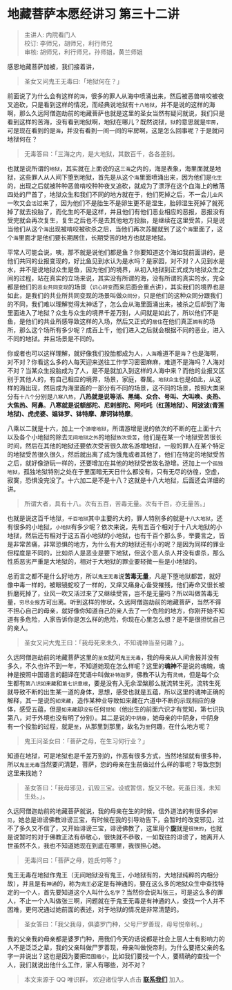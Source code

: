 # 地藏菩萨本愿经讲习 第三十二讲

> 主讲人: 内院看门人 <br />
> 校订: 李师兄，胡师兄，利行师兄 <br />
> 审核: 胡师兄，利行师兄，孙师姐，黄兰师姐 <br />

感恩地藏菩萨加被，我们接着讲，

> 圣女又问鬼王无毒曰:「地狱何在？」

前面说了为什么会有这样的`海`，很多的罪人从海中喷涌出来，然后被恶兽啃咬被夜叉追砍，只是看到这样的情况，而经典说地狱有`十八地狱`，并不是说的这样的海啊，那么久远阿僧迦劫前的地藏菩萨也就是这里的圣女当然有疑问就说，我们只是看到这样的苦海，没有看到地狱啊，地狱在哪儿？既然说狱，`狱`的意思就是`牢房`，可是现在看到的是`海`，并没有看到一间一间的牢房啊，这是怎么回事呢？于是就问地狱何在？

> 无毒答曰：「三海之内，是大地狱，其数百千，各各差别。

也就是说所谓的`地狱`，其实就在上面说的这`三海`之内的，海是表象，海里面就是地狱，这些罪人从人间下堕到地狱，首先是从这个`海`里面喷涌出来，因为他们是`化生`的，出现之后就被种种恶兽啃咬种种夜叉追砍，就成为了漂浮在这个血海上的散落四处的尸首了，地狱众生和我们不同的地方就在于，他们死掉之后，不一会儿`业风`一吹又会`活`过来了，因为他们不是胎生不是卵生更不是湿生，胎卵湿生死掉了就死掉了就去投胎了，而化生的不是这样，并且他们有他们恶业相应的恶报，恶报没有受完就会再次复生，复生之后也不是去其他地方投胎，是继续在这里受苦，只是说当他们从这个`海`出现被啃咬被砍杀之后，当他们再次苏醒就到了这个`海`里面了，这个`海`里面才是他们要长期居住，长期受苦的地方也就是地狱。

平常人可能会说，咦，那不就是说他们都是鱼？你要知道这个海如我前面讲的，是他们共同的业报变现的，好比鱼见到水认为是水吗？是家园，对不对？人见到水是水，并不是说地狱众生是鱼，因为他们的境界，从初入地狱到正式成为地狱众生之间的过程，站在真实的立场来说，其实没有所谓的海，没有所谓的真实的水，完全都是他们的`恶业共同变现`的场景（`识心转变`而来后面会重点讲），其实我们的境界也是如此，是我们的共业所共同变现的场景叫做`众同分`，只是他们的这种众同分跟我们的不同，我们难以理解觉得太神话了，怎么会从海里面涌出来，被杀之后却到了海里面进入了地狱？众生与众生的境界千差万别，人间就是如此了，所以他们不是鱼，是他们的共业所感导致这样的入场，然后又正式的`居住`在他们真正`拥有`的场所，那么这个场所有多少呢？成百上千，他们进入之后就会根据不同的恶业，进入不同的地狱。并且场景是不同的。

你或者也可以这样理解，就好像我们投胎都成为人，`人海`难道不是`海`？也是海啊，对不对？你看这么多的人每天迎来送往工作学习密密麻麻，难道不是海吗？人海对不对？当某众生投胎成为了人，是不是就加入到这样的人海中来？而他的业报又区别于其他人的，有自己相应的境界，场景，家庭，眷属。`地狱众生`也是如此，从这样的海出现，然后成为海里面的一部分有不同的场景，这不同的场景，按照大类来分有`十八个`分别是`八寒八热`，**八热就是说等活、黑绳、众合、号叫、大叫唤、炎热、大焦热、阿鼻**。**八寒就是说额部陀、尼剌部陀、阿吒吒（红莲地狱）、阿波波(青莲地狱)、虎虎婆、媪钵罗、钵特摩、摩诃钵特摩**。

八乘以二就是十六，加上一个`游增地狱`，所谓游增是说的依次的不断的在上面十六以及各个小地狱的除去`无间地狱之外`的地狱`依次受苦`，他们是在某一个地狱受苦很长时间，然后在其他的地狱还要依次受苦很久故名游增地狱，一般的罪人在某个特定的地狱受苦很久很久，然后就出离了成为饿鬼或者其他了，他们在特定的地狱受苦之后，就好像游玩一样的，还要增加在其他的地狱受苦故名游增。还加上一个`孤独地狱`，孤独地狱特别之处在于里面暗无天日什么都没有，只有无尽的彷徨，空虚，寂寞，恐惧没完没了。十六加二是不是十八？这就是十八大地狱，后面还会详细的讲。

> 所谓大者，具有十八。次有五百，苦毒无量。次有千百，亦无量苦。」

也就是说这百千地狱，`千百地狱`其中主要的大的，罪人特别多的就是`十八大地狱`，还有很多的小地狱，`小地狱`有多少呢？依次来说，先有五百个相对于十八大地狱的小地狱，然后还有相对于这五百小地狱的小地狱，也有千百个那么多，举要言之，皆是非常苦痛，非常恐惧的地方，为什么有大的地狱还有小的呢？是因为同样的罪业但程度是不同的，比如杀人是恶业是要下地狱，但这个恶人杀人并没有虐杀，那么性质恶劣严重是大地狱的，相对于大地狱的罪业要轻微一些是小地狱的。

总而言之都不是什么好地方，所以`鬼王无毒`说**苦毒无量**，凡是下堕地狱都苦，就好像中毒一样的，被眼镜蛇咬了一样的，又痒又痛身心备受摧残，他们寿命又很长被折磨死掉了，业风一吹又活过来了又继续受苦，岂不是无量吗？所以叫做苦毒无量，`穷尽业报`方可出离。听到这样的惨状，久远阿僧迦劫前的地藏菩萨，当然不得不担心自己的母亲，就好像你知道自己的亲人去了一个危险的地方，你刚开始不知道有多危险，人家告诉你是怎么样的危险，你现在心里怎么想？是不是很担忧自己的亲人。

> 圣女又问大鬼王曰：「我母死来未久，不知魂神当至何趣？」。

久远阿僧迦劫前的地藏菩萨这里的`圣女`就问`鬼王无毒`，我的母亲从人间舍报并没有多久，不久也许不到一年，不知道她现在怎么样呢？这里的**魂神**不是说的魂魄，魂神是按照中国语言的翻译在梵语中叫做`补特迦罗`，佛教不认为有`灵魂`，但是每个众生都有`第八识如来藏`和`第七识意根`，要是没有入无余涅槃那么就流转生死，流转生死就导致不断的出生某一道的身体，思想，感受也就是五蕴，所以这里的魂神正确的解释，其一是说的`如来藏`，造作某种业导致如来藏在六道中不断的示现相应的身体，感受五蕴，但是`如来藏`却`没有`任何`觉知`（他出生的前面六识才有觉知，第七识执第八，对于外境也没有明了分别）。其二是说的`中阴身`，她母亲的中阴身，中阴身有一个投胎的过程，就是`至`，从那里到那里，故名为`至`何趣，在什么地方呢？

> 鬼王问圣女曰：「菩萨之母，在生习何行业？」

知道在地狱，可是地狱也是千差万别的，作恶有很多方式，当然地狱就有很多种，所以`鬼王无毒`当然要问清楚，菩萨，您的母亲在生前做过什么样的事呢？导致您到这里来找她？

> 圣女答曰：「我母邪见，讥毁三宝。设或暂信，旋又不敬。死虽日浅，未知生处。」。

久远阿僧迦劫前的地藏菩萨就说，我的母亲在生的时候，信外道法的有很多的`邪见`，她总是诽谤佛教诽谤三宝，有时候在我的引导劝告下，会暂时的改变邪见，过不了多久又不信了，又开始诽谤三宝，诽谤佛教了，这里用个**旋**就是`很快的`，也就是说暂时的对于佛教正法有恭敬心，很快就不恭敬，一如既往的诽谤了，她离开人世虽然不久，我也不知道她现在到底在哪里，我很担心她。

> 无毒问曰：「菩萨之母，姓氏何等？」

鬼王无毒在地狱作鬼王（无间地狱没有鬼王，小地狱有的，大地狱纯粹的内相分故），并且是有`神通`的，称为`鬼王`必定是有神通的，要在这么多的地狱众生中查找特定的一个人，首先要知道这个人叫什么`名字`？当然你会说叫张三，可是这么多的罪人，不止一个人叫做张三啊，问题就在于鬼王无毒是有神通的人，查找一个人并不困难，更何况通过她前面的表述，对于地狱的情况是非常清楚的。

> 圣女答曰：「我父我母，俱婆罗门种，父号尸罗善现，母号悦帝利。」

我的父亲我的母亲都是婆罗门种，用我们今天的话说都是社会上层人士有影响力的人不是泛泛之辈，我的父亲叫做尸罗善现，母亲叫做悦帝利，为什么要把父亲的名字一并说出？这也是因为要把`范围缩小`，比如我们要找一个人，要精确的查找一个人，我们就说出他什么工作，家人有哪些，对不对？

> 本文来源于 QQ 唯识群， 欢迎诸位学人点击 **[联系我们](https://mp.weixin.qq.com/s/lZCfWjmLjgNR165Tx4_bCQ)** 加入。

